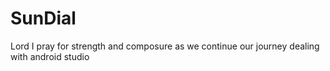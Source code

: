 # SunDial
Lord I pray for strength and composure as we continue our journey dealing with android studio

